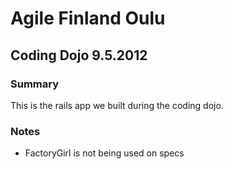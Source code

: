 # Agile Finland Oulu #

## Coding Dojo 9.5.2012 ##

### Summary ###

This is the rails app we built during the coding dojo.

### Notes ###

* FactoryGirl is not being used on specs